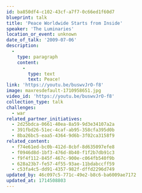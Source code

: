 ```yaml
---
id: ba850df4-c102-43cf-a7f7-0c66ed1f60d7
blueprint: talk
title: 'Peace Worldwide Starts from Inside'
speaker: 'The Luminaries'
location_or_event: unknown
date_of_talk: '2009-07-06'
description:
  -
    type: paragraph
    content:
      -
        type: text
        text: Peace!
link: 'https://youtu.be/buswvJrO-f8'
image: maxresdefault-1710958651.jpg
video_id: 'https://youtu.be/buswvJrO-f8'
collection_type: talk
challenges:
  - war
related_partner_initiatives:
  - 2d25bdca-0661-40ea-8a59-9d3e34107a2a
  - 391fbd26-51ec-4caf-ab95-358cfa395d0b
  - 8ba26bc5-eaa5-4364-9d6b-3f02ca3158f9
related_content:
  - f74e61ed-bc0b-412d-8cbf-8d635097efe8
  - f0946d8d-1bf3-476d-8b40-f1f2b7db91c3
  - f9f4f112-845f-467c-900e-c064fb540f9b
  - 628a23b7-fe57-4f55-93ae-11bdabccff59
  - c53fa4c5-dd91-4357-982f-dffd2296d749
updated_by: 46c097c5-771c-49e2-b8c6-ba6009ae7172
updated_at: 1714508803
---
```


